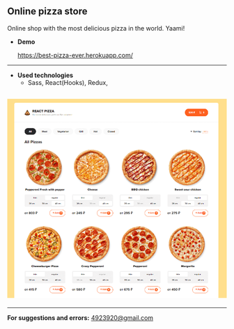 ## **Online pizza store**

Online shop with the most delicious pizza in the world. Yaami! <br />

- **Demo**

  https://best-pizza-ever.herokuapp.com/ <br />

---

- **Used technologies**
  - Sass, React(Hooks), Redux,

## ![pizza](./demo.png)

---

**For suggestions and errors:**
4923920@gmail.com
